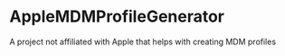 # AppleMDMProfileGenerator
A project not affiliated with Apple that helps with creating MDM profiles

